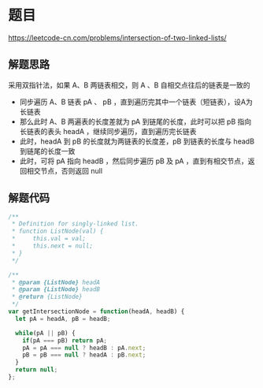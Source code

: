 # 题目

https://leetcode-cn.com/problems/intersection-of-two-linked-lists/

## 解题思路

采用双指针法，如果 A、B 两链表相交，则 A 、B 自相交点往后的链表是一致的

- 同步遍历 A、B 链表 pA 、 pB ，直到遍历完其中一个链表（短链表），设A为长链表
- 那么此时 A、B 两遍表的长度差就为 pA 到链尾的长度，此时可以把 pB 指向长链表的表头 headA ，继续同步遍历，直到遍历完长链表
- 此时，headA 到 pB 的长度就为两链表的长度差，pB 到链表的长度与 headB 到链尾的长度一致
- 此时，可将 pA 指向 headB ，然后同步遍历 pB 及 pA ，直到有相交节点，返回相交节点，否则返回 null

## 解题代码

```js
/**
 * Definition for singly-linked list.
 * function ListNode(val) {
 *     this.val = val;
 *     this.next = null;
 * }
 */

/**
 * @param {ListNode} headA
 * @param {ListNode} headB
 * @return {ListNode}
 */
var getIntersectionNode = function(headA, headB) {
  let pA = headA, pB = headB;

  while(pA || pB) {
    if(pA === pB) return pA;
    pA = pA === null ? headB : pA.next;
    pB = pB === null ? headA : pB.next;
  }
  return null;
};
```
